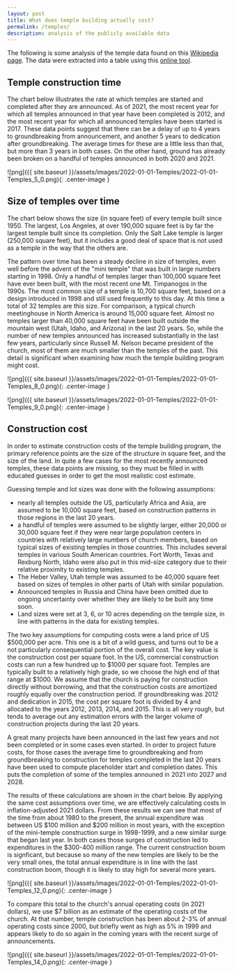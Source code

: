 ```yaml
---
layout: post
title: What does temple building actually cost?
permalink: /temples/
description: analysis of the publicly available data
---
```


The following is some analysis of the temple data found on this [Wikipedia page](https://en.wikipedia.org/wiki/Comparison_of_temples_of_The_Church_of_Jesus_Christ_of_Latter-day_Saints). The data were extracted into a table using this [online tool](https://wikitable2csv.ggor.de/).

## Temple construction time
The chart below illustrates the rate at which temples are started and completed after they are announced. As of 2021, the most recent year for which all temples announced in that year have been completed is 2012, and the most recent year for which all announced temples have been started is 2017. These data points suggest that there can be a delay of up to 4 years to groundbreaking from announcement, and another 5 years to dedication after groundbreaking. The average times for these are a little less than that, but more than 3 years in both cases. On the other hand, ground has already been broken on a handful of temples announced in both 2020 and 2021.

![png]({{ site.baseurl }}/assets/images/2022-01-01-Temples/2022-01-01-Temples_5_0.png){: .center-image }

## Size of temples over time
The chart below shows the size (in square feet) of every temple built since 1950. The largest, Los Angeles, at over 190,000 square feet is by far the largest temple built since its completion. Only the Salt Lake temple is larger (250,000 square feet), but it includes a good deal of space that is not used as a temple in the way that the others are.

The pattern over time has been a steady decline in size of temples, even well before the advent of the "mini temple" that was built in large numbers starting in 1998. Only a handful of temples larger than 100,000 square feet have ever been built, with the most recent one Mt. Timpanogos in the 1990s. The most common size of a temple is 10,700 square feet, based on a design introduced in 1998 and still used frequently to this day. At this time a total of 32 temples are this size. For comparison, a typical church meetinghouse in North America is around 15,000 square feet. Almost no temples larger than 40,000 square feet have been built outside the mountain west (Utah, Idaho, and Arizona) in the last 20 years. So, while the number of new temples announced has increased substantially in the last few years, particularly since Russell M. Nelson became president of the church, most of them are much smaller than the temples of the past. This detail is significant when examining how much the temple building program might cost.

![png]({{ site.baseurl }}/assets/images/2022-01-01-Temples/2022-01-01-Temples_8_0.png){: .center-image }

![png]({{ site.baseurl }}/assets/images/2022-01-01-Temples/2022-01-01-Temples_9_0.png){: .center-image }

## Construction cost
In order to estimate construction costs of the temple building program, the primary reference points are the size of the structure in square feet, and the size of the land. In quite a few cases for the most recently announced temples, these data points are missing, so they must be filled in with educated guesses in order to get the most realistic cost estimate.

Guessing temple and lot sizes was done with the following assumptions:
 - nearly all temples outside the US, particularly Africa and Asia, are assumed to be 10,000 square feet, based on construction patterns in those regions in the last 20 years.
 - a handful of temples were assumed to be slightly larger, either 20,000 or 30,000 square feet if they were near large population centers in countries with relatively large numbers of church members, based on typical sizes of existing temples in those countries. This includes several temples in various South American countries. Fort Worth, Texas and Rexburg North, Idaho were also put in this mid-size category due to their relative proximity to existing temples.
 - The Heber Valley, Utah temple was assumed to be 40,000 square feet based on sizes of temples in other parts of Utah with similar population.
 - Announced temples in Russia and China have been omitted due to ongoing uncertainty over whether they are likely to be built any time soon.
 - Land sizes were set at 3, 6, or 10 acres depending on the temple size, in line with patterns in the data for existing temples.

The two key assumptions for computing costs were a land price of US \$500,000 per acre. This one is a bit of a wild guess, and turns out to be a not particularly consequential portion of the overall cost. The key value is the construction cost per square foot. In the US, commercial construction costs can run a few hundred up to \$1000 per square foot. Temples are typically built to a relatively high grade, so we choose the high end of that range at \$1000. We assume that the church is paying for construction directly without borrowing, and that the construction costs are amortized roughly equally over the construction period. If groundbreaking was 2012 and dedication in 2015, the cost per square foot is divided by 4 and allocated to the years 2012, 2013, 2014, and 2015. This is all very rough, but tends to average out any estimation errors with the larger volume of construction projects during the last 20 years.

A great many projects have been announced in the last few years and not been completed or in some cases even started. In order to project future costs, for those cases the average time to groundbreaking and from groundbreaking to construction for temples completed in the last 20 years have been used to compute placeholder start and completion dates. This puts the completion of some of the temples announed in 2021 into 2027 and 2028.

The results of these calculations are shown in the chart below. By applying the same cost assumptions over time, we are effectively calculating costs in inflation-adjusted 2021 dollars. From these results we can see that most of the time from about 1980 to the present, the annual expenditure was between US \$100 million and \$200 million in most years, with the exception of the mini-temple construction surge in 1998-1999, and a new similar surge that began last year. In both cases those surges of construction led to expenditures in the \$300-400 million range. The current construction boom is signficant, but because so many of the new temples are likely to be the very small ones, the total annual expenditure is in line with the last construction boom, though it is likely to stay high for several more years.

![png]({{ site.baseurl }}/assets/images/2022-01-01-Temples/2022-01-01-Temples_12_0.png){: .center-image }

To compare this total to the church's annual operating costs (in 2021 dollars), we use $7 billion as an estimate of the operating costs of the church. At that number, temple construction has been about 2-3% of annual operating costs since 2000, but briefly went as high as 5% in 1999 and appears likely to do so again in the coming years with the recent surge of announcements.

![png]({{ site.baseurl }}/assets/images/2022-01-01-Temples/2022-01-01-Temples_14_0.png){: .center-image }
